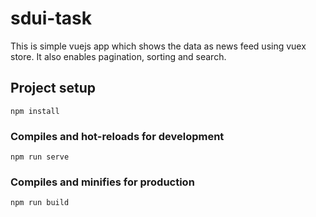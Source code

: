 # sdui-task

This is simple vuejs app which shows the data as news feed using vuex store. It also enables pagination, sorting and search.

## Project setup

```
npm install
```

### Compiles and hot-reloads for development

```
npm run serve
```

### Compiles and minifies for production

```
npm run build
```
